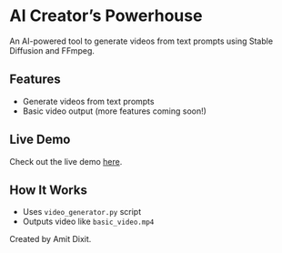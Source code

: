 # AI Creator’s Powerhouse
An AI-powered tool to generate videos from text prompts using Stable Diffusion and FFmpeg.

## Features
- Generate videos from text prompts
- Basic video output (more features coming soon!)

## Live Demo
Check out the live demo [here](https://amitdixit6.github.io/ai-creator-powerhouse-clean/).

## How It Works
- Uses `video_generator.py` script
- Outputs video like `basic_video.mp4`

Created by Amit Dixit.